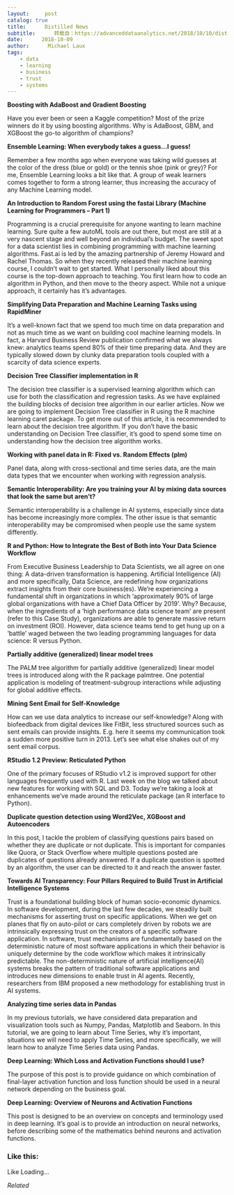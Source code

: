 ```yaml
---
layout:     post
catalog: true
title:      Distilled News
subtitle:      转载自：https://advanceddataanalytics.net/2018/10/10/distilled-news-881/
date:      2018-10-09
author:      Michael Laux
tags:
    - data
    - learning
    - business
    - trust
    - systems
---
```


**Boosting with AdaBoost and Gradient Boosting**

Have you ever been or seen a Kaggle competition? Most of the prize winners do it by using boosting algorithms. Why is AdaBoost, GBM, and XGBoost the go-to algorithm of champions?

**Ensemble Learning: When everybody takes a guess…I guess!**

Remember a few months ago when everyone was taking wild guesses at the color of the dress (blue or gold) or the tennis shoe (pink or grey)? For me, Ensemble Learning looks a bit like that. A group of weak learners comes together to form a strong learner, thus increasing the accuracy of any Machine Learning model.

**An Introduction to Random Forest using the fastai Library (Machine Learning for Programmers – Part 1)**

Programming is a crucial prerequisite for anyone wanting to learn machine learning. Sure quite a few autoML tools are out there, but most are still at a very nascent stage and well beyond an individual’s budget. The sweet spot for a data scientist lies in combining programming with machine learning algorithms. Fast.ai is led by the amazing partnership of Jeremy Howard and Rachel Thomas. So when they recently released their machine learning course, I couldn’t wait to get started. What I personally liked about this course is the top-down approach to teaching. You first learn how to code an algorithm in Python, and then move to the theory aspect. While not a unique approach, it certainly has it’s advantages.

**Simplifying Data Preparation and Machine Learning Tasks using RapidMiner**

It’s a well-known fact that we spend too much time on data preparation and not as much time as we want on building cool machine learning models. In fact, a Harvard Business Review publication confirmed what we always knew: analytics teams spend 80% of their time preparing data. And they are typically slowed down by clunky data preparation tools coupled with a scarcity of data science experts.

**Decision Tree Classifier implementation in R**

The decision tree classifier is a supervised learning algorithm which can use for both the classification and regression tasks. As we have explained the building blocks of decision tree algorithm in our earlier articles. Now we are going to implement Decision Tree classifier in R using the R machine learning caret package. To get more out of this article, it is recommended to learn about the decision tree algorithm. If you don’t have the basic understanding on Decision Tree classifier, it’s good to spend some time on understanding how the decision tree algorithm works.

**Working with panel data in R: Fixed vs. Random Effects (plm)**

Panel data, along with cross-sectional and time series data, are the main data types that we encounter when working with regression analysis.

**Semantic Interoperability: Are you training your AI by mixing data sources that look the same but aren’t?**

Semantic interoperability is a challenge in AI systems, especially since data has become increasingly more complex. The other issue is that semantic interoperability may be compromised when people use the same system differently.

**R and Python: How to Integrate the Best of Both into Your Data Science Workflow**

From Executive Business Leadership to Data Scientists, we all agree on one thing: A data-driven transformation is happening. Artificial Intelligence (AI) and more specifically, Data Science, are redefining how organizations extract insights from their core business(es). We’re experiencing a fundamental shift in organizations in which ‘approximately 90% of large global organizations with have a Chief Data Officer by 2019’. Why? Because, when the ingredients of a ‘high performance data science team’ are present (refer to this Case Study), organizations are able to generate massive return on investment (ROI). However, data science teams tend to get hung up on a ‘battle’ waged between the two leading programming languages for data science: R versus Python.

**Partially additive (generalized) linear model trees**

The PALM tree algorithm for partially additive (generalized) linear model trees is introduced along with the R package palmtree. One potential application is modeling of treatment-subgroup interactions while adjusting for global additive effects.

**Mining Sent Email for Self-Knowledge**

How can we use data analytics to increase our self-knowledge? Along with biofeedback from digital devices like FitBit, less structured sources such as sent emails can provide insights. E.g. here it seems my communication took a sudden more positive turn in 2013. Let’s see what else shakes out of my sent email corpus.

**RStudio 1.2 Preview: Reticulated Python**

One of the primary focuses of RStudio v1.2 is improved support for other languages frequently used with R. Last week on the blog we talked about new features for working with SQL and D3. Today we’re taking a look at enhancements we’ve made around the reticulate package (an R interface to Python).

**Duplicate question detection using Word2Vec, XGBoost and Autoencoders**

In this post, I tackle the problem of classifying questions pairs based on whether they are duplicate or not duplicate. This is important for companies like Quora, or Stack Overflow where multiple questions posted are duplicates of questions already answered. If a duplicate question is spotted by an algorithm, the user can be directed to it and reach the answer faster.

**Towards AI Transparency: Four Pillars Required to Build Trust in Artificial Intelligence Systems**

Trust is a foundational building block of human socio-economic dynamics. In software development, during the last few decades, we steadily built mechanisms for asserting trust on specific applications. When we get on planes that fly on auto-pilot or cars completely driven by robots we are intrinsically expressing trust on the creators of a specific software application. In software, trust mechanisms are fundamentally based on the deterministic nature of most software applications in which their behavior is uniquely determine by the code workflow which makes it intrinsically predictable. The non-deterministic nature of artificial intelligence(AI) systems breaks the pattern of traditional software applications and introduces new dimensions to enable trust in AI agents. Recently, researchers from IBM proposed a new methodology for establishing trust in AI systems.

**Analyzing time series data in Pandas**

In my previous tutorials, we have considered data preparation and visualization tools such as Numpy, Pandas, Matplotlib and Seaborn. In this tutorial, we are going to learn about Time Series, why it’s important, situations we will need to apply Time Series, and more specifically, we will learn how to analyze Time Series data using Pandas.

**Deep Learning: Which Loss and Activation Functions should I use?**

The purpose of this post is to provide guidance on which combination of final-layer activation function and loss function should be used in a neural network depending on the business goal.

**Deep Learning: Overview of Neurons and Activation Functions**

This post is designed to be an overview on concepts and terminology used in deep learning. It’s goal is to provide an introduction on neural networks, before describing some of the mathematics behind neurons and activation functions.





### Like this:

Like Loading...


*Related*

